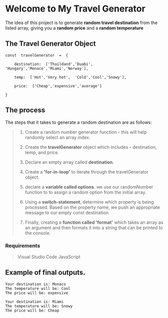 # Welcome to My Travel Generator

The idea of this project is to generate **random travel destination** from the listed array, giving you a **random price** and a **random temperature**

## The Travel Generator Object

    const  travelGenerator  =  {
    
	    destination:  ['Thaildand','Duabi',  'Hungary','Monaco','Miami','Norway'],
    
	    temp:  ['Hot','Very hot',  'Cold','Cool','Snowy'],
    
	    price:  ['Cheap','expensive','average']
    
    }

## The process

The steps that it takes to generate a random destination are as follows:
> 1. Create a random number generator function - this will help randomly select an array index.
> 
> 2. Create the **travelGenerator** object which includes - destination, temp, and price.
> 3. Declare an empty array called **destination**.
> 4. Create a **'for-in-loop'** to iterate through the travelGenerator object.
> 5. declare a **variable called options**. we use our randomNumber function to to assign a random option from the initial array. 
> 6. Using a **switch-statement**, determine which property is being processed. Based on the property name, we push an appropriate message to our empty const destination. 
> 7. Finally, creating a **function called 'format'** which takes an array as an argument and then formats it into a string that can be printed to the console. 
### Requirements 
>Visual Studio Code
>JavaScript 

## Example of final outputs. 

    Your destination is: Monaco
    The temperature will be: Cool
    The price will be: expensive
 
    Your destination is: Miami
    The temperature will be: Snowy
    The price will be: Cheap
